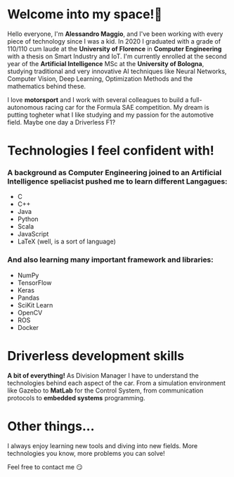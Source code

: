 # Welcome into my space!👋
Hello everyone, I'm **Alessandro Maggio**, and I've been working with every piece of technology since I was a kid. In 2020 I graduated with a grade of 110/110 cum laude at the **University of Florence** in **Computer Engineering** with a thesis on Smart Industry and IoT. I'm currently enrolled at the second year of the **Artificial Intelligence** MSc at the **University of Bologna**, studying traditional and very innovative AI techniques like Neural Networks, Computer Vision, Deep Learning, Optimization Methods and the mathematics behind these.

I love **motorsport** and I work with several colleagues to build a full-autonomous racing car for the Formula SAE competition. My dream is putting togheter what I like studying and my passion for the automotive field. Maybe one day a Driverless F1?

# Technologies I feel confident with!
### A background as Computer Engineering joined to an Artificial Intelligence speliacist pushed me to learn different Langagues:
* C
* C++
* Java
* Python
* Scala
* JavaScript
* LaTeX (well, is a sort of language)
### And also learning many important framework and libraries:
* NumPy
* TensorFlow
* Keras
* Pandas 
* SciKit Learn
* OpenCV
* ROS
* Docker


# Driverless development skills
**A bit of everything!** As Division Manager I have to understand the technologies behind each aspect of the car. From a simulation environment like Gazebo to **MatLab** for the Control System, from communication protocols to **embedded systems** programming.


# Other things...
I always enjoy learning new tools and diving into new fields. More technologies you know, more problems you can solve!

Feel free to contact me :smirk:
